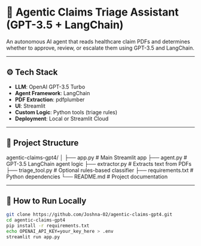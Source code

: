 # 🧠 Agentic Claims Triage Assistant (GPT-3.5 + LangChain)

An autonomous AI agent that reads healthcare claim PDFs and determines whether to approve, review, or escalate them using GPT-3.5 and LangChain.

---

## ⚙️ Tech Stack

- **LLM**: OpenAI GPT-3.5 Turbo
- **Agent Framework**: LangChain
- **PDF Extraction**: pdfplumber
- **UI**: Streamlit
- **Custom Logic**: Python tools (triage rules)
- **Deployment**: Local or Streamlit Cloud

---

## 📁 Project Structure
agentic-claims-gpt4/
│
├── app.py               # Main Streamlit app
├── agent.py             # GPT-3.5 LangChain agent logic
├── extractor.py         # Extracts text from PDFs
├── triage_tool.py       # Optional rules-based classifier
├── requirements.txt     # Python dependencies
└── README.md            # Project documentation

---

## 🚀 How to Run Locally

```bash
git clone https://github.com/Joshna-02/agentic-claims-gpt4.git
cd agentic-claims-gpt4
pip install -r requirements.txt
echo OPENAI_API_KEY=your_key_here > .env
streamlit run app.py


